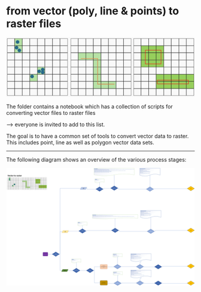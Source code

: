 # from vector (poly, line & points) to raster files

![overview](https://github.com/FAIRiCUBE/common-code/blob/main/from_VECTOR_to_RASTER/workflow/raster_to_vector_image.JPG)


The folder contains a notebook which has a collection of scripts for converting vector files to raster files 

--> everyone is invited to add to this list.


The goal is to have a common set of tools to convert vector data to raster. This includes point, line as well as polygon vector data sets. 


  ---------------------------------------------------------------------------------------------------------
The following diagram shows an overview of the various process stages:

![test](https://github.com/FAIRiCUBE/common-code/blob/main/from_VECTOR_to_RASTER/workflow/vector_to_raster_work_flow.png)



